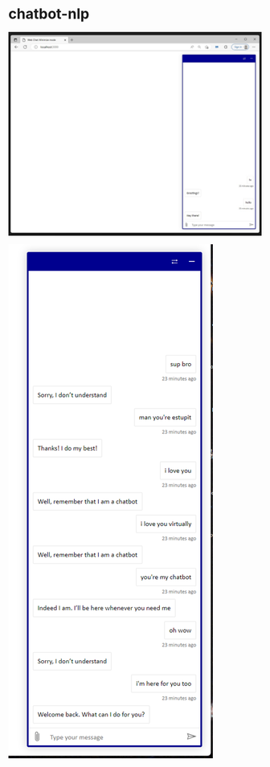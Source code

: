 # chatbot-nlp

![alt text](https://github.com/skylersaucedo/chatbot-nlp/blob/master/simpleinterface.jpg)

![alt text](https://github.com/skylersaucedo/chatbot-nlp/blob/master/chatbotdialogue.png)
